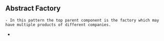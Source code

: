 ## Abstract Factory
	- In this pattern the top parent component is the factory which may have multiple products of different companies.
-